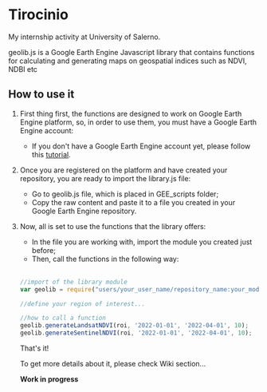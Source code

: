 # Tirocinio
My internship activity at University of Salerno.

geolib.js is a Google Earth Engine Javascript library that contains functions for calculating and generating maps on geospatial indices such as NDVI, NDBI etc

## How to use it
1. First thing first, the functions are designed to work on Google Earth Engine platform, so, in order to use them, you must have a Google Earth Engine account:
   - If you don't have a Google Earth Engine account yet, please follow this [tutorial](https://developers.google.com/earth-engine/guides/access#a-role-in-a-cloud-project).
2. Once you are registered on the platform and have created your repository, you are ready to import the library.js file:
   - Go to geolib.js file, which is placed in GEE_scripts folder;
   - Copy the raw content and paste it to a file you created in your Google Earth Engine repository.
3. Now, all is set to use the functions that the library offers:
   - In the file you are working with, import the module you created just before;
   -  Then, call the functions in the following way: <br><br>
     ```javascript
     //import of the library module
     var geolib = require("users/your_user_name/repository_name:your_module_name");
     
     //define your region of interest...

     //how to call a function
     geolib.generateLandsatNDVI(roi, '2022-01-01', '2022-04-01', 10);
     geolib.generateSentinelNDVI(roi, '2022-01-01', '2022-04-01', 10);
     ```

   That's it!
   
   To get more details about it, please check Wiki section...

   **Work in progress**
